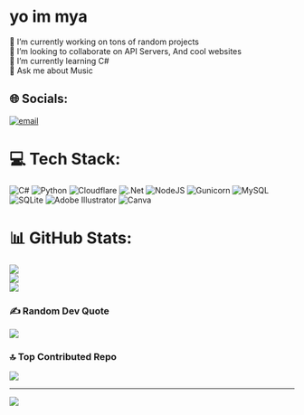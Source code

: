 # yo im mya
🔭 I’m currently working on tons of random projects <br>👯 I’m looking to collaborate on API Servers, And cool websites <br>🌱 I’m currently learning C#<br>💬 Ask me about Music


## 🌐 Socials:
[![email](https://img.shields.io/badge/Email-D14836?logo=gmail&logoColor=white)](mailto:Mya@KittySec.com) 

# 💻 Tech Stack:
![C#](https://img.shields.io/badge/c%23-%23239120.svg?style=for-the-badge&logo=csharp&logoColor=white) ![Python](https://img.shields.io/badge/python-3670A0?style=for-the-badge&logo=python&logoColor=ffdd54) ![Cloudflare](https://img.shields.io/badge/Cloudflare-F38020?style=for-the-badge&logo=Cloudflare&logoColor=white) ![.Net](https://img.shields.io/badge/.NET-5C2D91?style=for-the-badge&logo=.net&logoColor=white) ![NodeJS](https://img.shields.io/badge/node.js-6DA55F?style=for-the-badge&logo=node.js&logoColor=white) ![Gunicorn](https://img.shields.io/badge/gunicorn-%298729.svg?style=for-the-badge&logo=gunicorn&logoColor=white) ![MySQL](https://img.shields.io/badge/mysql-4479A1.svg?style=for-the-badge&logo=mysql&logoColor=white) ![SQLite](https://img.shields.io/badge/sqlite-%2307405e.svg?style=for-the-badge&logo=sqlite&logoColor=white) ![Adobe Illustrator](https://img.shields.io/badge/adobe%20illustrator-%23FF9A00.svg?style=for-the-badge&logo=adobe%20illustrator&logoColor=white) ![Canva](https://img.shields.io/badge/Canva-%2300C4CC.svg?style=for-the-badge&logo=Canva&logoColor=white)
# 📊 GitHub Stats:
![](https://github-readme-stats.vercel.app/api?username=DJ-PAIN&theme=dark&hide_border=false&include_all_commits=true&count_private=true)<br/>
![](https://nirzak-streak-stats.vercel.app/?user=DJ-PAIN&theme=dark&hide_border=false)<br/>
![](https://github-readme-stats.vercel.app/api/top-langs/?username=DJ-PAIN&theme=dark&hide_border=false&include_all_commits=true&count_private=true&layout=compact)

### ✍️ Random Dev Quote
![](https://quotes-github-readme.vercel.app/api?type=horizontal&theme=radical)

### 🔝 Top Contributed Repo
![](https://github-contributor-stats.vercel.app/api?username=DJ-PAIN&limit=5&theme=dark&combine_all_yearly_contributions=true)

---
[![](https://visitcount.itsvg.in/api?id=DJ-PAIN&icon=0&color=0)](https://visitcount.itsvg.in)

<!-- Proudly created with GPRM ( https://gprm.itsvg.in ) -->
